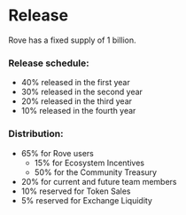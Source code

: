 # Release

Rove has a fixed supply of 1 billion.

### Release schedule:

* 40% released in the first year&#x20;
* 30% released in the second year&#x20;
* 20% released in the third year&#x20;
* 10% released in the fourth year

### Distribution:

* 65% for Rove users&#x20;
  * 15% for Ecosystem Incentives
  * 50% for the Community Treasury&#x20;
* 20% for current and future team members&#x20;
* 10% reserved for Token Sales&#x20;
* 5% reserved for Exchange Liquidity

